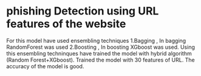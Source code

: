 # phishing Detection using URL features of the website
For this model have used ensembling techniques 1.Bagging ,
  In bagging RandomForest was used
2.Boosting ,
  In boosting XGboost was used.
Using this ensembling techninques have trained the model with hybrid algorithm (Random Forest+XGboost).
Trained the model with 30 features of URL.
The accuracy of the model is good.
